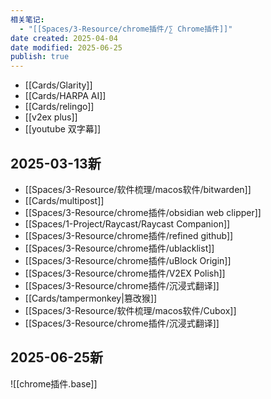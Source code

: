 ```yaml
---
相关笔记:
  - "[[Spaces/3-Resource/chrome插件/∑ Chrome插件]]"
date created: 2025-04-04
date modified: 2025-06-25
publish: true
---
```


- [[Cards/Glarity]]
- [[Cards/HARPA AI]]
- [[Cards/relingo]]
- [[v2ex plus]]
- [[youtube 双字幕]]

## 2025-03-13新

- [[Spaces/3-Resource/软件梳理/macos软件/bitwarden]]
- [[Cards/multipost]]
- [[Spaces/3-Resource/chrome插件/obsidian web clipper]]
- [[Spaces/1-Project/Raycast/Raycast Companion]]
- [[Spaces/3-Resource/chrome插件/refined github]]
- [[Spaces/3-Resource/chrome插件/ublacklist]]
- [[Spaces/3-Resource/chrome插件/uBlock Origin]]
- [[Spaces/3-Resource/chrome插件/V2EX Polish]]
- [[Spaces/3-Resource/chrome插件/沉浸式翻译]]
- [[Cards/tampermonkey\|篡改猴]]
- [[Spaces/3-Resource/软件梳理/macos软件/Cubox]]
- [[Spaces/3-Resource/chrome插件/沉浸式翻译]]

## 2025-06-25新

![[chrome插件.base]]
